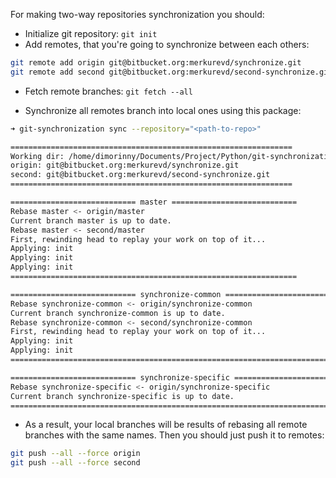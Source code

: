 For making two-way repositories synchronization you should:

* Initialize git repository: `git init`
* Add remotes, that you're going to synchronize between each others:

```bash
git remote add origin git@bitbucket.org:merkurevd/synchronize.git
git remote add second git@bitbucket.org:merkurevd/second-synchronize.git
```

* Fetch remote branches: `git fetch --all`

* Synchronize all remotes branch into local ones using this package:
```bash
➜ git-synchronization sync --repository="<path-to-repo>"

===============================================================
Working dir: /home/dimorinny/Documents/Project/Python/git-synchronization/synchronize
origin: git@bitbucket.org:merkurevd/synchronize.git
second: git@bitbucket.org:merkurevd/second-synchronize.git
===============================================================

============================ master ============================
Rebase master <- origin/master
Current branch master is up to date.
Rebase master <- second/master
First, rewinding head to replay your work on top of it...
Applying: init
Applying: init
Applying: init
================================================================

============================ synchronize-common ============================
Rebase synchronize-common <- origin/synchronize-common
Current branch synchronize-common is up to date.
Rebase synchronize-common <- second/synchronize-common
First, rewinding head to replay your work on top of it...
Applying: init
Applying: init
============================================================================

============================ synchronize-specific ============================
Rebase synchronize-specific <- origin/synchronize-specific
Current branch synchronize-specific is up to date.
==============================================================================
```

* As a result, your local branches will be results of rebasing all remote branches with the same names.
Then you should just push it to remotes:
```bash
git push --all --force origin
git push --all --force second
```